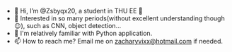 - 👋 Hi, I’m @Zsbyqx20, a student in THU EE 🌻
- 👀 Interested in so many periods(without excellent understanding though😉), such as CNN, object detection... 
- 💝 I'm relatively familiar with Python application.
- 📫 How to reach me? Email me on zacharyvixx@hotmail.com if needed.

<!---
Zsbyqx20/Zsbyqx20 is a ✨ special ✨ repository because its `README.md` (this file) appears on your GitHub profile.
You can click the Preview link to take a look at your changes.
--->
